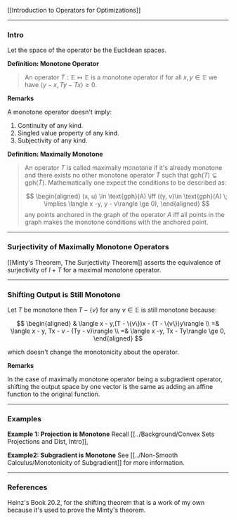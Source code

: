 [[Introduction to Operators for Optimizations]]

---
### **Intro**

Let the space of the operator be the Euclidean spaces. 

**Definition: Monotone Operator**

> An operator $T: \mathbb E \mapsto \mathbb E$ is a monotone operator if for all $x, y \in \mathbb E$ we have $\langle y - x, Ty - Tx\rangle \ge 0$. 

**Remarks**

A monotone operator doesn't imply: 
1. Continuity of any kind. 
2. Singled value property of any kind. 
3. Subjectivity of any kind. 


**Definition: Maximally Monotone**
> An operator $T$ is called maximally monotone if it's already monotone and there exists no other monotone operator $\widetilde T$ such that $\text{gph}(T)\subsetneq \text{gph}(\widetilde T)$. Mathematically one expect the conditions to be described as: 
>
> $$
> \begin{aligned}
>     (x, u) \in \text{gph}(A) \iff 
>     ((y, v)\in \text{gph}(A) \; \implies \langle x -y, y - v\rangle \ge 0),
> \end{aligned}
> $$
> any points anchored in the graph of the operator $A$ iff all points in the graph makes the monotone conditions with the anchored point. 

---
### **Surjectivity of Maximally Monotone Operators**

[[Minty's Theorem, The Surjectivity Theorem]] asserts the equivalence of surjectivity of $I + T$ for a maximal monotone operator. 

---
### **Shifting Output is Still Monotone**

Let $T$ be monotone then $T - \{v\}$ for any $v \in \mathbb E$ is still monotone because: 

$$
\begin{aligned}
    & \langle x - y,(T - \{v\})x - (T - \{v\})y\rangle 
    \\
    =& \langle x - y, Tx - v - (Ty - v)\rangle 
    \\
    =& \langle x -y, Tx - Ty\rangle \ge 0, 
\end{aligned}
$$

which doesn't change the monotonicity about the operator. 

**Remarks**

In the case of maximally monotone operator being a subgradient operator, shifting the output space by one vector is the same as adding an affine function to the original function. 

---
### **Examples**

**Example 1: Projection is Monotone**
Recall [[../Background/Convex Sets Projections and Dist, Intro]], 

**Example2: Subgradient is Monotone**
See [[../Non-Smooth Calculus/Monotonicity of Subgradient]] for more information. 


---
### **References**

Heinz's Book 20.2, for the shifting theorem that is a work of my own because it's used to prove the Minty's theorem. 